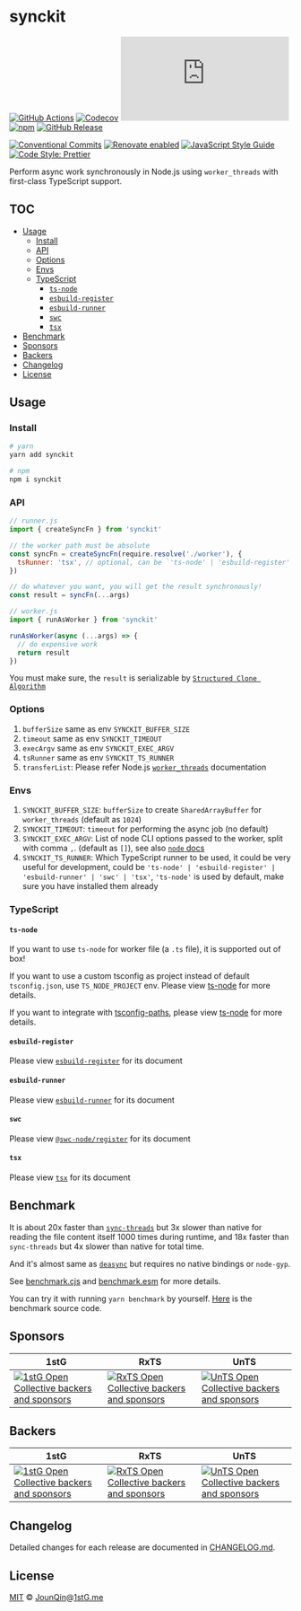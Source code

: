 # synckit

[![GitHub Actions](https://github.com/un-ts/synckit/workflows/CI/badge.svg)](https://github.com/un-ts/synckit/actions/workflows/ci.yml)
[![Codecov](https://img.shields.io/codecov/c/github/un-ts/synckit.svg)](https://codecov.io/gh/un-ts/synckit)
[![type-coverage](https://img.shields.io/badge/dynamic/json.svg?label=type-coverage&prefix=%E2%89%A5&suffix=%&query=$.typeCoverage.atLeast&uri=https%3A%2F%2Fraw.githubusercontent.com%2Fun-ts%2Fsynckit%2Fmain%2Fpackage.json)](https://github.com/plantain-00/type-coverage)
[![npm](https://img.shields.io/npm/v/synckit.svg)](https://www.npmjs.com/package/synckit)
[![GitHub Release](https://img.shields.io/github/release/un-ts/synckit)](https://github.com/un-ts/synckit/releases)

[![Conventional Commits](https://img.shields.io/badge/conventional%20commits-1.0.0-yellow.svg)](https://conventionalcommits.org)
[![Renovate enabled](https://img.shields.io/badge/renovate-enabled-brightgreen.svg)](https://renovatebot.com)
[![JavaScript Style Guide](https://img.shields.io/badge/code_style-standard-brightgreen.svg)](https://standardjs.com)
[![Code Style: Prettier](https://img.shields.io/badge/code_style-prettier-ff69b4.svg)](https://github.com/prettier/prettier)

Perform async work synchronously in Node.js using `worker_threads` with first-class TypeScript support.

## TOC <!-- omit in toc -->

- [Usage](#usage)
  - [Install](#install)
  - [API](#api)
  - [Options](#options)
  - [Envs](#envs)
  - [TypeScript](#typescript)
    - [`ts-node`](#ts-node)
    - [`esbuild-register`](#esbuild-register)
    - [`esbuild-runner`](#esbuild-runner)
    - [`swc`](#swc)
    - [`tsx`](#tsx)
- [Benchmark](#benchmark)
- [Sponsors](#sponsors)
- [Backers](#backers)
- [Changelog](#changelog)
- [License](#license)

## Usage

### Install

```sh
# yarn
yarn add synckit

# npm
npm i synckit
```

### API

```js
// runner.js
import { createSyncFn } from 'synckit'

// the worker path must be absolute
const syncFn = createSyncFn(require.resolve('./worker'), {
  tsRunner: 'tsx', // optional, can be `'ts-node' | 'esbuild-register' | 'esbuild-runner' | 'tsx'`
})

// do whatever you want, you will get the result synchronously!
const result = syncFn(...args)
```

```js
// worker.js
import { runAsWorker } from 'synckit'

runAsWorker(async (...args) => {
  // do expensive work
  return result
})
```

You must make sure, the `result` is serializable by [`Structured Clone Algorithm`](https://developer.mozilla.org/en-US/docs/Web/API/Web_Workers_API/Structured_clone_algorithm)

### Options

1. `bufferSize` same as env `SYNCKIT_BUFFER_SIZE`
2. `timeout` same as env `SYNCKIT_TIMEOUT`
3. `execArgv` same as env `SYNCKIT_EXEC_ARGV`
4. `tsRunner` same as env `SYNCKIT_TS_RUNNER`
5. `transferList`: Please refer Node.js [`worker_threads`](https://nodejs.org/api/worker_threads.html#:~:text=Default%3A%20true.-,transferList,-%3CObject%5B%5D%3E%20If) documentation

### Envs

1. `SYNCKIT_BUFFER_SIZE`: `bufferSize` to create `SharedArrayBuffer` for `worker_threads` (default as `1024`)
2. `SYNCKIT_TIMEOUT`: `timeout` for performing the async job (no default)
3. `SYNCKIT_EXEC_ARGV`: List of node CLI options passed to the worker, split with comma `,`. (default as `[]`), see also [`node` docs](https://nodejs.org/api/worker_threads.html)
4. `SYNCKIT_TS_RUNNER`: Which TypeScript runner to be used, it could be very useful for development, could be `'ts-node' | 'esbuild-register' | 'esbuild-runner' | 'swc' | 'tsx'`, `'ts-node'` is used by default, make sure you have installed them already

### TypeScript

#### `ts-node`

If you want to use `ts-node` for worker file (a `.ts` file), it is supported out of box!

If you want to use a custom tsconfig as project instead of default `tsconfig.json`, use `TS_NODE_PROJECT` env. Please view [ts-node](https://github.com/TypeStrong/ts-node#tsconfig) for more details.

If you want to integrate with [tsconfig-paths](https://www.npmjs.com/package/tsconfig-paths), please view [ts-node](https://github.com/TypeStrong/ts-node#paths-and-baseurl) for more details.

#### `esbuild-register`

Please view [`esbuild-register`][] for its document

#### `esbuild-runner`

Please view [`esbuild-runner`][] for its document

#### `swc`

Please view [`@swc-node/register`][] for its document

#### `tsx`

Please view [`tsx`][] for its document

## Benchmark

It is about 20x faster than [`sync-threads`](https://github.com/lambci/sync-threads) but 3x slower than native for reading the file content itself 1000 times during runtime, and 18x faster than `sync-threads` but 4x slower than native for total time.

And it's almost same as [`deasync`](https://github.com/abbr/deasync) but requires no native bindings or `node-gyp`.

See [benchmark.cjs](./benchmarks/benchmark.cjs.txt) and [benchmark.esm](./benchmarks/benchmark.esm.txt) for more details.

You can try it with running `yarn benchmark` by yourself. [Here](./benchmarks/benchmark.js) is the benchmark source code.

## Sponsors

| 1stG                                                                                                                               | RxTS                                                                                                                               | UnTS                                                                                                                               |
| ---------------------------------------------------------------------------------------------------------------------------------- | ---------------------------------------------------------------------------------------------------------------------------------- | ---------------------------------------------------------------------------------------------------------------------------------- |
| [![1stG Open Collective backers and sponsors](https://opencollective.com/1stG/organizations.svg)](https://opencollective.com/1stG) | [![RxTS Open Collective backers and sponsors](https://opencollective.com/rxts/organizations.svg)](https://opencollective.com/rxts) | [![UnTS Open Collective backers and sponsors](https://opencollective.com/unts/organizations.svg)](https://opencollective.com/unts) |

## Backers

| 1stG                                                                                                                             | RxTS                                                                                                                             | UnTS                                                                                                                             |
| -------------------------------------------------------------------------------------------------------------------------------- | -------------------------------------------------------------------------------------------------------------------------------- | -------------------------------------------------------------------------------------------------------------------------------- |
| [![1stG Open Collective backers and sponsors](https://opencollective.com/1stG/individuals.svg)](https://opencollective.com/1stG) | [![RxTS Open Collective backers and sponsors](https://opencollective.com/rxts/individuals.svg)](https://opencollective.com/rxts) | [![UnTS Open Collective backers and sponsors](https://opencollective.com/unts/individuals.svg)](https://opencollective.com/unts) |

## Changelog

Detailed changes for each release are documented in [CHANGELOG.md](./CHANGELOG.md).

## License

[MIT][] © [JounQin][]@[1stG.me][]

[`esbuild-register`]: https://github.com/egoist/esbuild-register
[`esbuild-runner`]: https://github.com/folke/esbuild-runner
[`@swc-node/register`]: https://github.com/swc-project/swc-node/tree/master/packages/register
[`tsx`]: https://github.com/esbuild-kit/tsx
[1stg.me]: https://www.1stg.me
[jounqin]: https://GitHub.com/JounQin
[mit]: http://opensource.org/licenses/MIT
